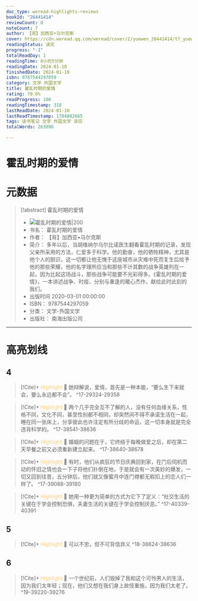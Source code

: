 ```yaml
---
doc_type: weread-highlights-reviews
bookId: "26441414"
reviewCount: 0
noteCount: 7
author: 【哥】加西亚•马尔克斯
cover: https://cdn.weread.qq.com/weread/cover/2/yuewen_26441414/t7_yuewen_264414141682244020.jpg
readingStatus: 读完
progress: "-1"
totalReadDay: 1
readingTime: 0小时5分钟
readingDate: 2024-01-10
finishedDate: 2024-01-10
isbn: 9787544297059
category: 文学 外国文学
title: 霍乱时期的爱情
rating: 78.6%
readProgress: 100
readingTimestamp: 318
lastReadDate: 2024-01-10
lastReadTimestamp: 1704882665
tags: 读书笔记 文学 外国文学 读完
totalWords: 263896

---
```


# 霍乱时期的爱情

# 元数据
> [!abstract] 霍乱时期的爱情
> - ![ 霍乱时期的爱情|200](https://cdn.weread.qq.com/weread/cover/2/yuewen_26441414/t7_yuewen_264414141682244020.jpg)
> - 书名： 霍乱时期的爱情
> - 作者： 【哥】加西亚•马尔克斯
> - 简介： 多年以后，当胡维纳尔乌尔比诺医生翻看霍乱时期的记录，发现父亲所采用的方法，仁爱多于科学。他的勤奋，他的牺牲精神，尤其是他个人的胆识，这一切都让他无愧于这座城市从灾难中死而复生后给予他的那些荣耀，他的名字理所应当和那些不计其数的战争英雄列在一起，因为比起这场战斗，那些战争可能要不光彩得多。《霍乱时期的爱情》，一本讲述战争、时疫、分别与重逢的暖心杰作，献给此时此刻的我们。
> - 出版时间 2020-03-01 00:00:00
> - ISBN： 9787544297059
> - 分类： 文学-外国文学
> - 出版社： 南海出版公司



---

# 高亮划线

## 4

> [!Cite]+ <span style="color: #ffce78;">Highlight</span>
> 📌 她辩解说，爱情，首先是一种本能，“要么生下来就会，要么永远都不会”。
> ^17-29324-29358

> [!Cite]+ <span style="color: #ffce78;">Highlight</span>
> 📌 两个几乎完全互不了解的人，没有任何血缘关系，性格不同，文化不同，甚至性别都不相同，却突然间不得不承诺生活在一起，睡在同一张床上，分享彼此也许注定有所分歧的命运，这一切本身就是完全违背科学的。
> ^17-38541-38636

> [!Cite]+ <span style="color: #ffce78;">Highlight</span>
> 📌 婚姻的问题在于，它终结于每晚做爱之后，却在第二天早餐之前又必须重新建立起来。
> ^17-38640-38678

> [!Cite]+ <span style="color: #ffce78;">Highlight</span>
> 📌 有时，他们从疯狂的节日庆典回到家，在门后伺机而动的怀旧之情也会一下子将他们扑倒在地，于是就会有一次美妙的爆发，一切又回到往昔，五分钟后，他们就又像蜜月中连门襟都无暇扣上的恋人们一样了。
> ^17-39088-39180

> [!Cite]+ <span style="color: #ffce78;">Highlight</span>
> 📌 她用一种更为简单的方式为它下了定义：“社交生活的关键在于学会控制恐惧，夫妻生活的关键在于学会控制厌恶。”
> ^17-40339-40391
## 5

> [!Cite]+ <span style="color: #ffce78;">Highlight</span>
> 📌 可以不忠，但不可背信弃义
> ^18-38624-38636
## 6

> [!Cite]+ <span style="color: #ffce78;">Highlight</span>
> 📌 一个世纪前，人们毁掉了我和这个可怜男人的生活，因为我们太年轻；现在，他们又想在我们身上故伎重施，因为我们太老了。
> ^19-39220-39276

